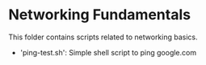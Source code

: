 # Networking Fundamentals

This folder contains scripts related to networking basics.

- 'ping-test.sh': Simple shell script to ping google.com
